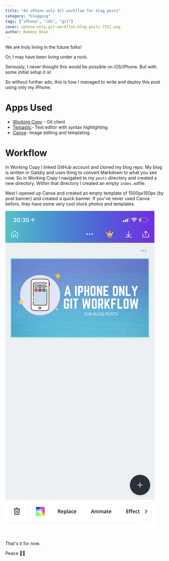 ```yaml
---
title: "An iPhone only Git workflow for blog posts"
category: "blogging"
tags: ["iPhone", "iOS", "git"]
cover: iphone-only-git-workflow-blog-posts-7351.png
author: Rameez Khan
---
```


We are truly living in the future folks!

Or, I may have been living under a rock. 

Seriously, I never thought this would be possible on iOS/iPhone. But with some initial setup it is!

So without further ado, this is how I managed to write and deploy this post using only my iPhone. 

# Apps Used
- [Working Copy][1] - Git client
- [Textastic][2]- Text editor with syntax highlighting 
- [Canva][3]- Image editing and templating

# Workflow

In Working Copy I linked GitHub account and cloned my  blog repo. My blog is written in Gatsby and uses thing to convert Markdown to what you see now. So in Working Copy I navigated to my `posts` directory and created a new directory. Within that directory I created an empty `index.md`file. 

Next I opened up Canva and created an empty template of 1500px150px (by post banner) and created a quick banner. If you've never used Canva before, they have some very cool stock photos and templates. 

![Canva](canva-screenshot.png)

That's it for now.

Peace ✌🏽

[1]:	https://apps.apple.com/za/app/working-copy-git-client/id896694807
[2]:	https://apps.apple.com/za/app/textastic-code-editor-9/id1049254261
[3]:	https://apps.apple.com/za/app/canva-card-poster-logo-maker/id897446215